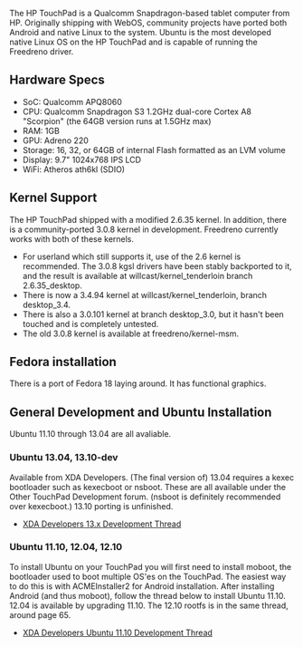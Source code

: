 The HP TouchPad is a Qualcomm Snapdragon-based tablet computer from HP.  Originally shipping with WebOS, community projects have ported both Android and native Linux to the system.  Ubuntu is the most developed native Linux OS on the HP TouchPad and is capable of running the Freedreno driver.

## Hardware Specs
* SoC: Qualcomm APQ8060
* CPU: Qualcomm Snapdragon S3 1.2GHz dual-core Cortex A8 "Scorpion" (the 64GB version runs at 1.5GHz max)
* RAM: 1GB
* GPU: Adreno 220
* Storage: 16, 32, or 64GB of internal Flash formatted as an LVM volume
* Display: 9.7" 1024x768 IPS LCD
* WiFi: Atheros ath6kl (SDIO)

## Kernel Support
The HP TouchPad shipped with a modified 2.6.35 kernel.  In addition, there is a community-ported 3.0.8 kernel in development.  Freedreno currently works with both of these kernels.

* For userland which still supports it, use of the 2.6 kernel is recommended. The 3.0.8 kgsl drivers have been stably backported to it, and the result is available at willcast/kernel_tenderloin branch 2.6.35_desktop.
* There is now a 3.4.94 kernel at willcast/kernel_tenderloin, branch desktop_3.4.
* There is also a 3.0.101 kernel at branch desktop_3.0, but it hasn't been touched and is completely untested.
* The old 3.0.8 kernel is available at freedreno/kernel-msm.

## Fedora installation
There is a port of Fedora 18 laying around. It has functional graphics.

## General Development and Ubuntu Installation
Ubuntu 11.10 through 13.04 are all avaliable.

### Ubuntu 13.04, 13.10-dev
Available from XDA Developers. (The final version of) 13.04 requires a kexec bootloader such as kexecboot or nsboot. These are all available under the Other TouchPad Development forum. (nsboot is definitely recommended over kexecboot.) 13.10 porting is unfinished.
* [XDA Developers 13.x Development Thread](http://forum.xda-developers.com/showthread.php?t=2225462)

### Ubuntu 11.10, 12.04, 12.10
To install Ubuntu on your TouchPad you will first need to install moboot, the bootloader used to boot multiple OS'es on the TouchPad.  The easiest way to do this is with ACMEInstaller2 for Android installation.  After installing Android (and thus moboot), follow the thread below to install Ubuntu 11.10. 12.04 is available by upgrading 11.10. The 12.10 rootfs is in the same thread, around page 65.

* [XDA Developers Ubuntu 11.10 Development Thread](http://forum.xda-developers.com/showthread.php?t=1304475)